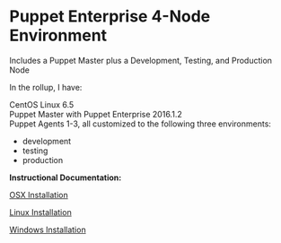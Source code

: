 # Puppet Enterprise 4-Node Environment
Includes a Puppet Master plus a Development, Testing, and Production Node

In the rollup, I have:

CentOS Linux 6.5<br>
Puppet Master with Puppet Enterprise 2016.1.2<br>
Puppet Agents 1-3, all customized to the following three environments:<br>
- development<br>
- testing<br>
- production<br>

**Instructional Documentation:**

[OSX Installation](https://github.com/cvquesty/centos65-pe2016.1.2/blob/master/doc/README_OSX.md)

[Linux Installation](https://github.com/cvquesty/centos65-pe2016.1.2/blob/master/doc/README_Linux.md)

[Windows Installation](https://github.com/cvquesty/centos65-pe2016.1.2/blob/master/doc/README_Winows.md)
